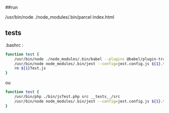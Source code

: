 ##run

/usr/bin/node ./node_modules/.bin/parcel index.html

## tests

.bashrc : 

```bash
function test {
    /usr/bin/node ./node_modules/.bin/babel --plugins @babel/plugin-transform-react-jsx ${1}.js -o ${1}Test.js
    /usr/bin/node node_modules/.bin/jest --config=jest.config.js ${1}.test
    rm ${1}Test.js
}
```
ou 

```bash
function test {
    /usr/bin/php ./bin/jsTest.php src __tests__/src
    /usr/bin/node node_modules/.bin/jest --config=jest.config.js ${1}.test
}
```
